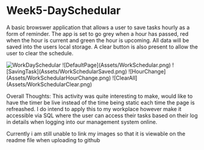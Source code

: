 # Week5-DaySchedular

A basic browswer application that allows a user to save tasks hourly as a form of reminder. The app is set to go grey when a hour has passed, red when the hour is current and green the hour is upcoming. All data will be saved into the users local storage. A clear button is also present to allow the user to clear the schedule.


<img width="1000" alt="WorkDaySchedular" src="https://github.com/phamthomas12/Week5-DaySchedular/blob/main/Assets/WorkSchedular.PNG">
![DefaultPage](Assets/WorkSchedular.png)
![SavingTask](Assets/WorkSchedularSaved.png)
![HourChange](Assets/WorkSchedularHourChange.png)
![ClearAll](Assets/WorkSchedularClear.png)

Overall Thoughts:
This activity was quite interesting to make,  would like to have the timer be live instead of the time being static each time the page is refreashed. I do intend to apply this to my workplace however make it accessible via SQL where the user can access their tasks based on their log in details when logging into our management system online.

Currently i am still unable to link my images so that it is viewable on the readme file when uploading to github

